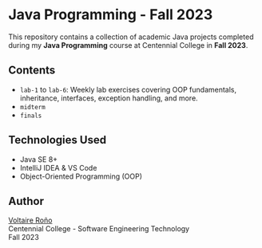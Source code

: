 # Java Programming - Fall 2023

This repository contains a collection of academic Java projects completed during my **Java Programming** course at Centennial College in **Fall 2023**.

## Contents

- `lab-1` to `lab-6`: Weekly lab exercises covering OOP fundamentals, inheritance, interfaces, exception handling, and more.
- `midterm`
- `finals`


## Technologies Used

- Java SE 8+
- IntelliJ IDEA & VS Code
- Object-Oriented Programming (OOP)

## Author

[Voltaire Roño](https://voltairerono.com)  
Centennial College - Software Engineering Technology  
Fall 2023
